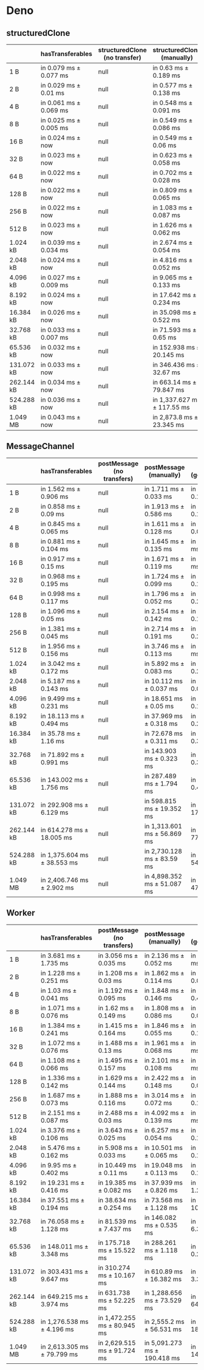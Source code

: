 # Deno

## structuredClone

|            | hasTransferables       | structuredClone (no transfer) | structuredClone (manually)  | structuredClone (getTransferables) | structuredClone (getTransferable*) |
| ---------- | ---------------------- | ----------------------------- | --------------------------- | ---------------------------------- | ---------------------------------- |
| 1 B        | in 0.079 ms ± 0.077 ms | null                          | in 0.63 ms ± 0.189 ms       | in 0.677 ms ± 0.189 ms             | in 0.688 ms ± 0.2 ms               |
| 2 B        | in 0.029 ms ± 0.01 ms  | null                          | in 0.577 ms ± 0.138 ms      | in 0.64 ms ± 0.094 ms              | in 0.657 ms ± 0.1 ms               |
| 4 B        | in 0.061 ms ± 0.069 ms | null                          | in 0.548 ms ± 0.091 ms      | in 0.621 ms ± 0.13 ms              | in 0.664 ms ± 0.142 ms             |
| 8 B        | in 0.025 ms ± 0.005 ms | null                          | in 0.549 ms ± 0.086 ms      | in 0.612 ms ± 0.105 ms             | in 0.648 ms ± 0.124 ms             |
| 16 B       | in 0.024 ms ± now      | null                          | in 0.549 ms ± 0.06 ms       | in 0.652 ms ± 0.146 ms             | in 0.682 ms ± 0.112 ms             |
| 32 B       | in 0.023 ms ± now      | null                          | in 0.623 ms ± 0.058 ms      | in 0.746 ms ± 0.172 ms             | in 0.759 ms ± 0.09 ms              |
| 64 B       | in 0.022 ms ± now      | null                          | in 0.702 ms ± 0.028 ms      | in 0.846 ms ± 0.131 ms             | in 0.829 ms ± 0.147 ms             |
| 128 B      | in 0.022 ms ± now      | null                          | in 0.809 ms ± 0.065 ms      | in 0.958 ms ± 0.18 ms              | in 1.035 ms ± 0.208 ms             |
| 256 B      | in 0.022 ms ± now      | null                          | in 1.083 ms ± 0.087 ms      | in 1.243 ms ± 0.164 ms             | in 1.409 ms ± 0.282 ms             |
| 512 B      | in 0.023 ms ± now      | null                          | in 1.626 ms ± 0.062 ms      | in 1.863 ms ± 0.097 ms             | in 1.989 ms ± 0.053 ms             |
| 1.024 kB   | in 0.039 ms ± 0.034 ms | null                          | in 2.674 ms ± 0.054 ms      | in 2.999 ms ± 0.073 ms             | in 3.384 ms ± 0.091 ms             |
| 2.048 kB   | in 0.024 ms ± now      | null                          | in 4.816 ms ± 0.052 ms      | in 5.346 ms ± 0.066 ms             | in 6.904 ms ± 0.409 ms             |
| 4.096 kB   | in 0.027 ms ± 0.009 ms | null                          | in 9.065 ms ± 0.133 ms      | in 10.222 ms ± 0.146 ms            | in 11.625 ms ± 0.177 ms            |
| 8.192 kB   | in 0.024 ms ± now      | null                          | in 17.642 ms ± 0.234 ms     | in 20.378 ms ± 0.463 ms            | in 22.624 ms ± 0.141 ms            |
| 16.384 kB  | in 0.026 ms ± now      | null                          | in 35.098 ms ± 0.522 ms     | in 39.122 ms ± 0.109 ms            | in 44.7 ms ± 0.049 ms              |
| 32.768 kB  | in 0.033 ms ± 0.007 ms | null                          | in 71.593 ms ± 0.65 ms      | in 83.44 ms ± 0.737 ms             | in 91.18 ms ± 0.642 ms             |
| 65.536 kB  | in 0.032 ms ± now      | null                          | in 152.938 ms ± 20.145 ms   | in 159.177 ms ± 0.464 ms           | in 181.015 ms ± 0.393 ms           |
| 131.072 kB | in 0.033 ms ± now      | null                          | in 346.436 ms ± 32.67 ms    | in 321.677 ms ± 1.819 ms           | in 365.748 ms ± 2.745 ms           |
| 262.144 kB | in 0.034 ms ± now      | null                          | in 663.14 ms ± 79.847 ms    | in 734.97 ms ± 81.019 ms           | in 821.878 ms ± 82.227 ms          |
| 524.288 kB | in 0.036 ms ± now      | null                          | in 1,337.627 ms ± 117.55 ms | in 1,474.935 ms ± 122.498 ms       | in 1,713.078 ms ± 111.791 ms       |
| 1.049 MB   | in 0.043 ms ± now      | null                          | in 2,873.8 ms ± 23.345 ms   | in 3,007.547 ms ± 196.465 ms       | in 3,409.672 ms ± 79.769 ms        |

## MessageChannel

|            | hasTransferables            | postMessage (no transfers) | postMessage (manually)      | postMessage (getTransferables) | postMessage (getTransferable*) |
| ---------- | --------------------------- | -------------------------- | --------------------------- | ------------------------------ | ------------------------------ |
| 1 B        | in 1.562 ms ± 0.906 ms      | null                       | in 1.711 ms ± 0.033 ms      | in 1.825 ms ± 0.124 ms         | in 1.819 ms ± 0.154 ms         |
| 2 B        | in 0.858 ms ± 0.09 ms       | null                       | in 1.913 ms ± 0.586 ms      | in 1.648 ms ± 0.107 ms         | in 1.595 ms ± 0.021 ms         |
| 4 B        | in 0.845 ms ± 0.065 ms      | null                       | in 1.611 ms ± 0.128 ms      | in 1.616 ms ± 0.051 ms         | in 1.585 ms ± 0.034 ms         |
| 8 B        | in 0.881 ms ± 0.104 ms      | null                       | in 1.645 ms ± 0.135 ms      | in 1.624 ms ± 0.06 ms          | in 1.602 ms ± 0.013 ms         |
| 16 B       | in 0.917 ms ± 0.15 ms       | null                       | in 1.671 ms ± 0.119 ms      | in 1.69 ms ± 0.087 ms          | in 1.728 ms ± 0.203 ms         |
| 32 B       | in 0.968 ms ± 0.195 ms      | null                       | in 1.724 ms ± 0.099 ms      | in 1.798 ms ± 0.192 ms         | in 1.718 ms ± 0.024 ms         |
| 64 B       | in 0.998 ms ± 0.117 ms      | null                       | in 1.796 ms ± 0.052 ms      | in 1.959 ms ± 0.219 ms         | in 1.887 ms ± 0.092 ms         |
| 128 B      | in 1.096 ms ± 0.05 ms       | null                       | in 2.154 ms ± 0.142 ms      | in 2.198 ms ± 0.117 ms         | in 2.221 ms ± 0.114 ms         |
| 256 B      | in 1.381 ms ± 0.045 ms      | null                       | in 2.714 ms ± 0.191 ms      | in 2.843 ms ± 0.253 ms         | in 2.864 ms ± 0.159 ms         |
| 512 B      | in 1.956 ms ± 0.156 ms      | null                       | in 3.746 ms ± 0.113 ms      | in 3.928 ms ± 0.12 ms          | in 4.248 ms ± 0.317 ms         |
| 1.024 kB   | in 3.042 ms ± 0.172 ms      | null                       | in 5.892 ms ± 0.083 ms      | in 6.388 ms ± 0.284 ms         | in 6.562 ms ± 0.178 ms         |
| 2.048 kB   | in 5.187 ms ± 0.143 ms      | null                       | in 10.112 ms ± 0.037 ms     | in 10.707 ms ± 0.085 ms        | in 11.384 ms ± 0.181 ms        |
| 4.096 kB   | in 9.499 ms ± 0.231 ms      | null                       | in 18.651 ms ± 0.05 ms      | in 19.836 ms ± 0.137 ms        | in 21.028 ms ± 0.175 ms        |
| 8.192 kB   | in 18.113 ms ± 0.494 ms     | null                       | in 37.969 ms ± 0.318 ms     | in 41.329 ms ± 0.206 ms        | in 43.581 ms ± 0.201 ms        |
| 16.384 kB  | in 35.78 ms ± 1.16 ms       | null                       | in 72.678 ms ± 0.311 ms     | in 76.801 ms ± 0.308 ms        | in 81.867 ms ± 0.155 ms        |
| 32.768 kB  | in 71.892 ms ± 0.991 ms     | null                       | in 143.903 ms ± 0.323 ms    | in 151.676 ms ± 0.372 ms       | in 161.316 ms ± 0.368 ms       |
| 65.536 kB  | in 143.002 ms ± 1.756 ms    | null                       | in 287.489 ms ± 1.794 ms    | in 303.238 ms ± 0.488 ms       | in 324.029 ms ± 2.37 ms        |
| 131.072 kB | in 292.908 ms ± 6.129 ms    | null                       | in 598.815 ms ± 19.352 ms   | in 620.043 ms ± 17.295 ms      | in 654.326 ms ± 8.06 ms        |
| 262.144 kB | in 614.278 ms ± 18.005 ms   | null                       | in 1,313.601 ms ± 56.869 ms | in 1,311.18 ms ± 77.356 ms     | in 1,370.841 ms ± 28.665 ms    |
| 524.288 kB | in 1,375.604 ms ± 38.553 ms | null                       | in 2,730.128 ms ± 83.59 ms  | in 2,788.581 ms ± 54.394 ms    | in 2,940.791 ms ± 10.845 ms    |
| 1.049 MB   | in 2,406.746 ms ± 2.902 ms  | null                       | in 4,898.352 ms ± 51.087 ms | in 5,128.563 ms ± 47.461 ms    | in 5,618.702 ms ± 169.481 ms   |

## Worker

|            | hasTransferables            | postMessage (no transfers)  | postMessage (manually)       | postMessage (getTransferables) | postMessage (getTransferable*) |
| ---------- | --------------------------- | --------------------------- | ---------------------------- | ------------------------------ | ------------------------------ |
| 1 B        | in 3.681 ms ± 1.735 ms      | in 3.056 ms ± 0.035 ms      | in 2.136 ms ± 0.052 ms       | in 2.414 ms ± 0.06 ms          | in 2.401 ms ± 0.093 ms         |
| 2 B        | in 1.228 ms ± 0.251 ms      | in 1.208 ms ± 0.03 ms       | in 1.862 ms ± 0.114 ms       | in 2.257 ms ± 0.082 ms         | in 1.928 ms ± 0.143 ms         |
| 4 B        | in 1.03 ms ± 0.041 ms       | in 1.192 ms ± 0.095 ms      | in 1.848 ms ± 0.146 ms       | in 2.293 ms ± 0.424 ms         | in 1.928 ms ± 0.158 ms         |
| 8 B        | in 1.071 ms ± 0.076 ms      | in 1.62 ms ± 0.149 ms       | in 1.808 ms ± 0.086 ms       | in 2.213 ms ± 0.088 ms         | in 2.099 ms ± 0.345 ms         |
| 16 B       | in 1.384 ms ± 0.241 ms      | in 1.415 ms ± 0.164 ms      | in 1.846 ms ± 0.055 ms       | in 1.999 ms ± 0.147 ms         | in 1.947 ms ± 0.09 ms          |
| 32 B       | in 1.072 ms ± 0.076 ms      | in 1.488 ms ± 0.13 ms       | in 1.961 ms ± 0.068 ms       | in 2.128 ms ± 0.04 ms          | in 2.042 ms ± 0.034 ms         |
| 64 B       | in 1.108 ms ± 0.066 ms      | in 1.495 ms ± 0.157 ms      | in 2.101 ms ± 0.108 ms       | in 2.84 ms ± 0.791 ms          | in 5.402 ms ± 3.003 ms         |
| 128 B      | in 1.336 ms ± 0.142 ms      | in 1.629 ms ± 0.144 ms      | in 2.422 ms ± 0.148 ms       | in 2.727 ms ± 0.065 ms         | in 2.596 ms ± 0.06 ms          |
| 256 B      | in 1.687 ms ± 0.073 ms      | in 1.888 ms ± 0.116 ms      | in 3.014 ms ± 0.072 ms       | in 3.182 ms ± 0.168 ms         | in 3.282 ms ± 0.131 ms         |
| 512 B      | in 2.151 ms ± 0.087 ms      | in 2.488 ms ± 0.03 ms       | in 4.092 ms ± 0.139 ms       | in 4.139 ms ± 0.11 ms          | in 4.369 ms ± 0.168 ms         |
| 1.024 kB   | in 3.376 ms ± 0.106 ms      | in 3.643 ms ± 0.025 ms      | in 6.257 ms ± 0.054 ms       | in 6.454 ms ± 0.157 ms         | in 6.703 ms ± 0.093 ms         |
| 2.048 kB   | in 5.476 ms ± 0.162 ms      | in 5.908 ms ± 0.033 ms      | in 10.501 ms ± 0.065 ms      | in 11.072 ms ± 0.117 ms        | in 11.478 ms ± 0.079 ms        |
| 4.096 kB   | in 9.95 ms ± 0.402 ms       | in 10.449 ms ± 0.11 ms      | in 19.048 ms ± 0.113 ms      | in 20.118 ms ± 0.144 ms        | in 21.144 ms ± 0.073 ms        |
| 8.192 kB   | in 19.231 ms ± 0.416 ms     | in 19.385 ms ± 0.082 ms     | in 37.939 ms ± 0.826 ms      | in 39.871 ms ± 1.297 ms        | in 41.943 ms ± 0.663 ms        |
| 16.384 kB  | in 37.551 ms ± 0.194 ms     | in 38.634 ms ± 0.254 ms     | in 73.568 ms ± 1.128 ms      | in 89.865 ms ± 10.575 ms       | in 81.604 ms ± 0.994 ms        |
| 32.768 kB  | in 76.058 ms ± 1.128 ms     | in 81.539 ms ± 7.437 ms     | in 146.082 ms ± 0.535 ms     | in 157.759 ms ± 6.363 ms       | in 179.253 ms ± 13.954 ms      |
| 65.536 kB  | in 148.011 ms ± 3.348 ms    | in 175.718 ms ± 15.522 ms   | in 288.261 ms ± 1.118 ms     | in 304.109 ms ± 0.236 ms       | in 326.841 ms ± 3.678 ms       |
| 131.072 kB | in 303.431 ms ± 9.647 ms    | in 310.274 ms ± 10.167 ms   | in 610.89 ms ± 16.382 ms     | in 611.497 ms ± 3.362 ms       | in 697.93 ms ± 37.734 ms       |
| 262.144 kB | in 649.215 ms ± 3.974 ms    | in 631.738 ms ± 52.225 ms   | in 1,288.656 ms ± 73.529 ms  | in 1,380.16 ms ± 64.898 ms     | in 1,409.208 ms ± 36.356 ms    |
| 524.288 kB | in 1,276.538 ms ± 4.196 ms  | in 1,472.255 ms ± 80.945 ms | in 2,555.2 ms ± 56.531 ms    | in 2,711.432 ms ± 187.259 ms   | in 2,944.813 ms ± 84.093 ms    |
| 1.049 MB   | in 2,613.305 ms ± 79.799 ms | in 2,629.515 ms ± 91.724 ms | in 5,091.273 ms ± 190.418 ms | in 5,190.36 ms ± 141.839 ms    | in 5,552.586 ms ± 88.603 ms    |